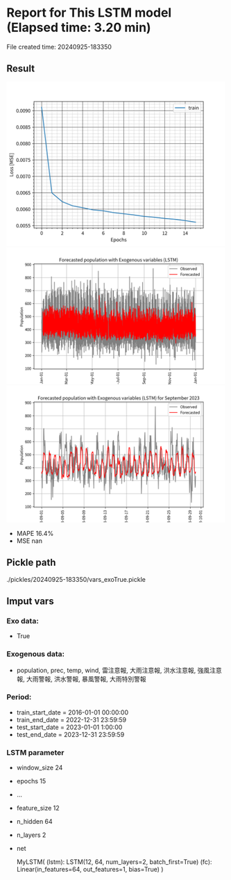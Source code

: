 
# Report for This LSTM model (Elapsed time: 3.20 min)

File created time: 20240925-183350

## Result 
<img src="result_20240925-183350_loss.png" width='600'/>
<img src="result_20240925-183350_forecast.png" width='600'/>
<img src="result_20240925-183350_forecast_september_2023.png" width='600'/>

- MAPE	16.4%
- MSE 	nan

## Pickle path
./pickles/20240925-183350/vars_exoTrue.pickle

## Imput vars

### Exo data:
- True

### Exogenous data:
- population, prec, temp, wind, 雷注意報, 大雨注意報, 洪水注意報, 強風注意報, 大雨警報, 洪水警報, 暴風警報, 大雨特別警報
 
### Period:
- train_start_date    = 2016-01-01 00:00:00
- train_end_date      = 2022-12-31 23:59:59
- test_start_date     = 2023-01-01 1:00:00  
- test_end_date       = 2023-12-31 23:59:59

### LSTM parameter
- window_size	24
- epochs	15
- ...
- feature_size	12
- n_hidden	64
- n_layers	2
- net

     MyLSTM(
  (lstm): LSTM(12, 64, num_layers=2, batch_first=True)
  (fc): Linear(in_features=64, out_features=1, bias=True)
)


